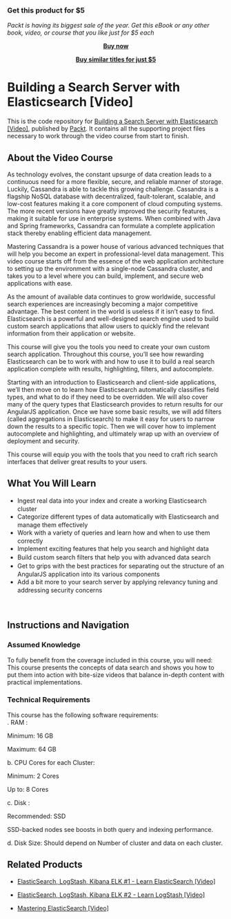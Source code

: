 
### Get this product for $5

<i>Packt is having its biggest sale of the year. Get this eBook or any other book, video, or course that you like just for $5 each</i>


<b><p align='center'>[Buy now](https://packt.link/9781783284153)</p></b>


<b><p align='center'>[Buy similar titles for just $5](https://subscription.packtpub.com/search)</p></b>


# Building a Search Server with Elasticsearch [Video]
This is the code repository for [Building a Search Server with Elasticsearch [Video]](https://www.packtpub.com/big-data-and-business-intelligence/building-search-server-elasticsearch-video?utm_source=github&utm_medium=repository&utm_campaign=9781783284153), published by [Packt](https://www.packtpub.com/?utm_source=github). It contains all the supporting project files necessary to work through the video course from start to finish.
## About the Video Course
As technology evolves, the constant upsurge of data creation leads to a continuous need for a more flexible, secure, and reliable manner of storage. Luckily, Cassandra is able to tackle this growing challenge. Cassandra is a flagship NoSQL database with decentralized, fault-tolerant, scalable, and low-cost features making it a core component of cloud computing systems. The more recent versions have greatly improved the security features, making it suitable for use in enterprise systems. When combined with Java and Spring frameworks, Cassandra can formulate a complete application stack thereby enabling efficient data management.

Mastering Cassandra is a power house of various advanced techniques that will help you become an expert in professional-level data management. This video course starts off from the essence of the web application architecture to setting up the environment with a single-node Cassandra cluster, and takes you to a level where you can build, implement, and secure web applications with ease.

As the amount of available data continues to grow worldwide, successful search experiences are increasingly becoming a major competitive advantage. The best content in the world is useless if it isn’t easy to find. Elasticsearch is a powerful and well-designed search engine used to build custom search applications that allow users to quickly find the relevant information from their application or website.

This course will give you the tools you need to create your own custom search application. Throughout this course, you’ll see how rewarding Elasticsearch can be to work with and how to use it to build a real search application complete with results, highlighting, filters, and autocomplete.

Starting with an introduction to Elasticsearch and client-side applications, we’ll then move on to learn how Elasticsearch automatically classifies field types, and what to do if they need to be overridden. We will also cover many of the query types that Elasticsearch provides to return results for our AngularJS application. Once we have some basic results, we will add filters (called aggregations in Elasticsearch) to make it easy for users to narrow down the results to a specific topic. Then we will cover how to implement autocomplete and highlighting, and ultimately wrap up with an overview of deployment and security.

This course will equip you with the tools that you need to craft rich search interfaces that deliver great results to your users.

<H2>What You Will Learn</H2>
<DIV class=book-info-will-learn-text>
<UL>
<LI><SPAN style="LINE-HEIGHT: 20px; BACKGROUND-COLOR: transparent">Ingest real data into your index and create a working Elasticsearch cluster</SPAN> 
<LI><SPAN style="LINE-HEIGHT: 20px; BACKGROUND-COLOR: transparent">Categorize different types of data automatically with Elasticsearch and manage them effectively</SPAN> 
<LI><SPAN style="LINE-HEIGHT: 20px; BACKGROUND-COLOR: transparent">Work with a variety of queries and learn how and when to use them correctly&nbsp;</SPAN> 
<LI><SPAN style="LINE-HEIGHT: 20px; BACKGROUND-COLOR: transparent">Implement exciting features that help you search and highlight data&nbsp;</SPAN> 
<LI><SPAN style="LINE-HEIGHT: 20px; BACKGROUND-COLOR: transparent">Build custom search filters that help you with advanced data search</SPAN> 
<LI><SPAN style="LINE-HEIGHT: 20px; BACKGROUND-COLOR: transparent">Get to grips with the best practices for separating out the structure of an AngularJS application into its various components&nbsp;</SPAN> 
<LI><SPAN style="LINE-HEIGHT: 20px; BACKGROUND-COLOR: transparent">Add a bit more to your search server by applying relevancy tuning and addressing security concerns</SPAN> </LI></UL>
<P>&nbsp;</P></DIV>

## Instructions and Navigation
### Assumed Knowledge
To fully benefit from the coverage included in this course, you will need:<br/>
This course presents the concepts of data search and shows you how to put them into action with bite-size videos that balance in-depth content with practical implementations.
### Technical Requirements
This course has the following software requirements:<br/>
. RAM :

Minimum: 16 GB

Maximum: 64 GB

b. CPU Cores for each Cluster:

Minimum: 2 Cores

Up to: 8 Cores

c. Disk :

Recommended: SSD

SSD-backed nodes see boosts in both query and indexing performance.

d. Disk Size: Should depend on Number of cluster and data on each cluster.

## Related Products
* [ElasticSearch, LogStash, Kibana ELK #1 - Learn ElasticSearch [Video]](https://www.packtpub.com/networking-and-servers/elasticsearch-logstash-kibana-elk-1-learn-elasticsearch-video?utm_source=github&utm_medium=repository&utm_campaign=9781788999816)

* [ElasticSearch, LogStash, Kibana ELK #2 - Learn LogStash [Video]](https://www.packtpub.com/big-data-and-business-intelligence/elasticsearch-logstash-kibana-elk-2-learn-logstash-video?utm_source=github&utm_medium=repository&utm_campaign=9781788997904)

* [Mastering ElasticSearch [Video]](https://www.packtpub.com/big-data-and-business-intelligence/mastering-elasticsearch-video?utm_source=github&utm_medium=repository&utm_campaign=9781787127821)


